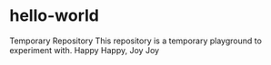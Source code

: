 # hello-world
Temporary Repository
This repository is a temporary playground to experiment with.
Happy Happy, Joy Joy
